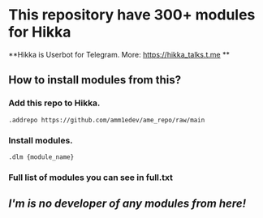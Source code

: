 # This repository have 300+ modules for Hikka
**Hikka is Userbot for Telegram. 
More: https://hikka_talks.t.me **

## How to install modules from this? 
### Add this repo to Hikka. 
```Hikka
.addrepo https://github.com/amm1edev/ame_repo/raw/main
```
### Install modules. 
```Hikka
.dlm {module_name}
```
### Full list of modules you can see in full.txt

## _**I'm is no developer of any modules from here!**_
